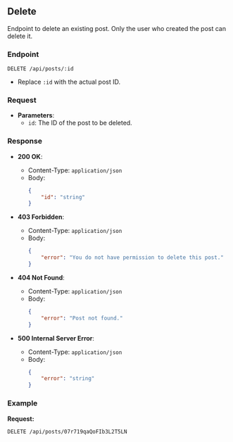 ## **Delete**

Endpoint to delete an existing post. Only the user who created the post can delete it.

### Endpoint

`DELETE /api/posts/:id`

-   Replace `:id` with the actual post ID.

### Request

-   **Parameters**:
    -   `id`: The ID of the post to be deleted.

### Response

-   **200 OK**:

    -   Content-Type: `application/json`
    -   Body:
        ```json
        {
            "id": "string"
        }
        ```

-   **403 Forbidden**:

    -   Content-Type: `application/json`
    -   Body:
        ```json
        {
            "error": "You do not have permission to delete this post."
        }
        ```

-   **404 Not Found**:

    -   Content-Type: `application/json`
    -   Body:
        ```json
        {
            "error": "Post not found."
        }
        ```

-   **500 Internal Server Error**:
    -   Content-Type: `application/json`
    -   Body:
        ```json
        {
            "error": "string"
        }
        ```

### Example

**Request:**

```http
DELETE /api/posts/07r719qaQoFIb3L2T5LN
```

